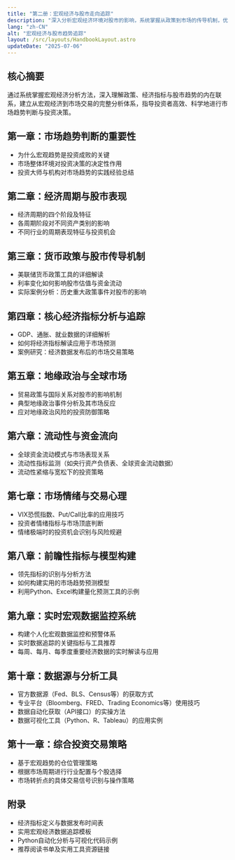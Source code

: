 ```yaml
---
title: "第二册：宏观经济与股市走向追踪"
description: "深入分析宏观经济环境对股市的影响，系统掌握从政策到市场的传导机制，优化市场趋势判断与交易策略。"
lang: "zh-CN"
alt: "宏观经济与股市趋势追踪"
layout: /src/layouts/HandbookLayout.astro
updateDate: "2025-07-06"
---
```


## 核心摘要
通过系统掌握宏观经济分析方法，深入理解政策、经济指标与股市趋势的内在联系，建立从宏观经济到市场交易的完整分析体系，指导投资者高效、科学地进行市场趋势判断与投资决策。

## 第一章：市场趋势判断的重要性
- 为什么宏观趋势是投资成败的关键
- 市场整体环境对投资决策的决定性作用
- 投资大师与机构对市场趋势的实践经验总结

## 第二章：经济周期与股市表现
- 经济周期的四个阶段及特征
- 各周期阶段对不同资产类别的影响
- 不同行业的周期表现特征与投资机会

## 第三章：货币政策与股市传导机制
- 美联储货币政策工具的详细解读
- 利率变化如何影响股市估值与资金流动
- 实际案例分析：历史重大政策事件对股市的影响

## 第四章：核心经济指标分析与追踪
- GDP、通胀、就业数据的详细解析
- 如何将经济指标解读应用于市场预测
- 案例研究：经济数据发布后的市场交易策略

## 第五章：地缘政治与全球市场
- 贸易政策与国际关系对股市的影响机制
- 典型地缘政治事件分析及其市场反应
- 应对地缘政治风险的投资防御策略

## 第六章：流动性与资金流向
- 全球资金流动模式与市场表现关系
- 流动性指标监测（如央行资产负债表、全球资金流动数据）
- 流动性紧缩与宽松下的投资策略

## 第七章：市场情绪与交易心理
- VIX恐慌指数、Put/Call比率的应用技巧
- 投资者情绪指标与市场顶底判断
- 情绪极端时的投资机会识别与风险规避

## 第八章：前瞻性指标与模型构建
- 领先指标的识别与分析方法
- 如何构建实用的市场趋势预测模型
- 利用Python、Excel构建量化预测工具的示例

## 第九章：实时宏观数据监控系统
- 构建个人化宏观数据监控和预警体系
- 实时数据追踪的关键指标与工具推荐
- 每周、每月、每季度重要经济数据的实时解读与应用

## 第十章：数据源与分析工具
- 官方数据源（Fed、BLS、Census等）的获取方式
- 专业平台（Bloomberg、FRED、Trading Economics等）使用技巧
- 数据自动化获取（API接口）的实操方法
- 数据可视化工具（Python、R、Tableau）的应用实例

## 第十一章：综合投资交易策略
- 基于宏观趋势的仓位管理策略
- 根据市场周期进行行业配置与个股选择
- 市场转折点的具体交易信号识别与操作策略

## 附录
- 经济指标定义与数据发布时间表
- 实用宏观经济数据追踪模板
- Python自动化分析与可视化代码示例
- 推荐阅读书单及实用工具资源链接
